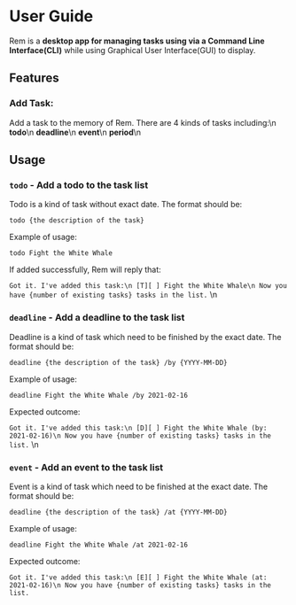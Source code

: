 # User Guide

Rem is a **desktop app for managing tasks using via a Command Line Interface(CLI)** while using Graphical User Interface(GUI) to display.

## Features 

### Add Task:
Add a task to the memory of Rem. There are 4 kinds of tasks including:\n
**todo**\n
**deadline**\n
**event**\n
**period**\n

## Usage

### `todo` - Add a todo to the task list

Todo is a kind of task without exact date. The format should be:

`todo {the description of the task}`

Example of usage: 

`todo Fight the White Whale`

If added successfully, Rem will reply that:

`Got it. I've added this task:\n
[T][ ] Fight the White Whale\n
Now you have {number of existing tasks} tasks in the list.`
\n
### `deadline` - Add a deadline to the task list

Deadline is a kind of task which need to be finished by the exact date. The format should be:

`deadline {the description of the task} /by {YYYY-MM-DD}`

Example of usage: 

`deadline Fight the White Whale /by 2021-02-16`

Expected outcome:

`Got it. I've added this task:\n
[D][ ] Fight the White Whale (by: 2021-02-16)\n
Now you have {number of existing tasks} tasks in the list.`
\n
### `event` - Add an event to the task list

Event is a kind of task which need to be finished at the exact date. The format should be:

`deadline {the description of the task} /at {YYYY-MM-DD}`

Example of usage: 

`deadline Fight the White Whale /at 2021-02-16`

Expected outcome:

`Got it. I've added this task:\n
[E][ ] Fight the White Whale (at: 2021-02-16)\n
Now you have {number of existing tasks} tasks in the list.`
